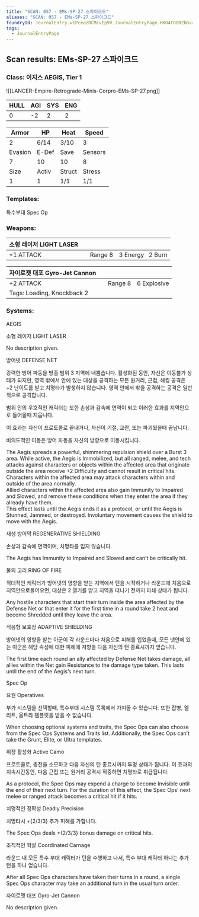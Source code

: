 ```yaml
---
title: "SCAN: 057 - EMs-SP-27 스파이크드"
aliases: "SCAN: 057 - EMs-SP-27 스파이크드"
foundryId: JournalEntry.w1PceozDCMcvEp9V.JournalEntryPage.HKO4tOORZbGvZ36I
tags:
  - JournalEntryPage
---
```

## Scan results: EMs-SP-27 스파이크드

### Class: 이지스 AEGIS, Tier 1

![[LANCER-Empire-Retrograde-Minis-Corpro-EMs-SP-27.png]]

| HULL | AGI | SYS | ENG |
| --- | --- | --- | --- |
| 0 | \-2 | 2 | 2 |

| Armor | HP | Heat | Speed |
| --- | --- | --- | --- |
| 2 | 6/14 | 3/10 | 3 |
| Evasion | E-Def | Save | Sensors |
| 7 | 10 | 10 | 8 |
| Size | Activ | Struct | Stress |
| 1 | 1 | 1/1 | 1/1 |

### Templates:

특수부대 Spec Op

### Weapons:

| 소형 레이저 LIGHT LASER |  |  |  |
| --- | --- | --- | --- |
| +1 ATTACK |  | Range 8 | 3 Energy   2 Burn |  |

| 자이로젯 대포 Gyro-Jet Cannon |  |  |  |
| --- | --- | --- | --- |
| +2 ATTACK |  | Range 8 | 6 Explosive | UNLOADED |
| Tags: Loading, Knockback 2 |  |  |  |  |  |

### Systems:

AEGIS

소형 레이저 LIGHT LASER

No description given.

방어넷 DEFENSE NET

강력한 방어 파동을 방출 범위 3 지역에 내뿜습니다. 활성화된 동안, 자신은 이동불가 상태가 되지만, 영역 밖에서 안에 있는 대상을 공격하는 모든 원거리, 근접, 해킹 공격은 +2 난이도를 받고 치명타가 발생하지 않습니다. 영역 안에서 밖을 공격하는 공격은 일반적으로 공격합니다.

범위 안의 우호적인 캐릭터는 또한 손상과 감속에 면역이 되고 이러한 효과를 지역안으로 들어올때 지웁니다.

이 효과는 자신이 프로토콜로 끝내거나, 자신이 기절, 교란, 또는 파괴됬을때 끝납니다.

비의도적인 이동은 방어 파동을 자신의 방향으로 이동시킵니다.

The Aegis spreads a powerful, shimmering repulsion shield over a Burst 3 area. While active, the Aegis is Immobilized, but all ranged, melee, and tech attacks against characters or objects within the affected area that originate outside the area receive +2 Difficulty and cannot result in critical hits. Characters within the affected area may attack characters within and outside of the area normally.  
Allied characters within the affected area also gain Immunity to Impaired and Slowed, and remove these conditions when they enter the area if they already have them.  
This effect lasts until the Aegis ends it as a protocol, or until the Aegis is Stunned, Jammed, or destroyed. Involuntary movement causes the shield to move with the Aegis.

재생 방어막 REGENERATIVE SHIELDING

손상과 감속에 면역이며, 치명타를 입지 않습니다.

The Aegis has Immunity to Impaired and Slowed and can’t be critically hit.

불의 고리 RING OF FIRE

적대적인 캐릭터가 방어넷의 영향을 받는 지역에서 턴을 시작하거나 라운드에 처음으로 지역안으로들어오면, 대상은 2 열기를 받고 지역을 떠나기 전까지 파쇄 상태가 됩니다.

Any hostile characters that start their turn inside the area affected by the Defense Net or that enter it for the first time in a round take 2 heat and become Shredded until they leave the area.

적응형 보호장 ADAPTIVE SHIELDING

방어넷의 영향을 받는 아군이 각 라운드마다 처음으로 피해를 입었을때, 모든 넷안에 있는 아군은 해당 속성에 대한 피해에 저항을 다음 자신의 턴 종료시까지 얻습니다.

The first time each round an ally affected by Defense Net takes damage, all allies within the Net gain Resistance to the damage type taken. This lasts until the end of the Aegis’s next turn.

Spec Op

요원 Operatives

부가 시스템을 선택할때, 특수부대 시스템 목록에서 가져올 수 있습니다. 또한 잡병, 엘리트, 울트라 템플릿을 받을 수 없습니다.

When choosing optional systems and traits, the Spec Ops can also choose from the Spec Ops Systems and Traits list. Additionally, the Spec Ops can’t take the Grunt, Elite, or Ultra templates.

위장 활성화 Active Camo

프로토콜로, 충전을 소모하고 다음 자신의 턴 종료시까지 투명 상태가 됩니다. 이 효과의 지속시간동안, 다음 근접 또는 원거리 공격시 적중하면 치명타로 취급됩니다.

As a protocol, the Spec Ops may expend a charge to become Invisible until the end of their next turn. For the duration of this effect, the Spec Ops’ next melee or ranged attack becomes a critical hit if it hits.

치명적인 정확성 Deadly Precision

치명타시 +{2/3/3} 추가 피해를 가합니다.

The Spec Ops deals +{2/3/3} bonus damage on critical hits.

조직적인 학살 Coordinated Carnage

라운드 내 모든 특수 부대 캐릭터가 턴을 수행하고 나서, 특수 부대 캐릭터 하나는 추가 턴을 하나 얻습니다.

After all Spec Ops characters have taken their turns in a round, a single Spec Ops character may take an additional turn in the usual turn order.

자이로젯 대포 Gyro-Jet Cannon

No description given.